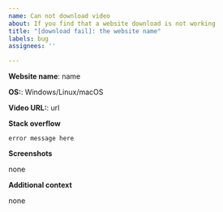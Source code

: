 ```yaml
---
name: Can not download video
about: If you find that a website download is not working
title: "[download fail]: the website name"
labels: bug
assignees: ''

---
```


<!-- 请输入网站的名称 -->
<!-- enter the website name -->

**Website name**: name

<!-- 你的操作系统 -->
<!-- your operating system -->

**OS:**: Windows/Linux/macOS

<!-- 视频链接地址 -->
<!-- the video url -->

**Video URL:**: url

<!-- 请输入下载时显示的错误信息 -->
<!-- enter the error message when downloading -->

**Stack overflow**

```
error message here
```

<!-- 如果能提供截图，则对于解决你的问题非常有帮助 -->
<!-- if applicable, add screenshots to help explain your problem. -->

**Screenshots**

none

<!-- 其他信息 -->
<!-- add any other context about the problem here -->

**Additional context**

none
